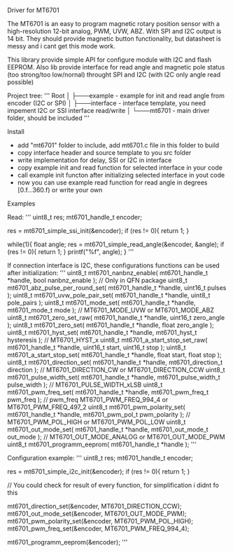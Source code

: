 Driver for MT6701

The MT6701 is an easy to program magnetic rotary position sensor with a high-resolution 12-bit analog, PWM, UVW, ABZ. With SPI and I2C output is 14 bit. They should provide magnetic button functionality, but datasheet is messy and i cant get this mode work.

This library provide simple API for configure module with I2C and flash EEPROM. Also lib provide interface for read angle and magnetic pole status (too strong/too low/nornal) throught SPI and I2C (with I2C only angle read possible)

Project tree:
'''
Root
│
├───example - example for init and read angle from encoder (I2C or SPI)
│
├───interface - interface template, you need impement I2C or SSI interface read/write
│
└───mt6701 - main driver folder, should be included
'''

Install

- add "mt6701" folder to include, add mt6701.c file in this folder to build
- copy interface header and source template to you src folder
- write implementation for delay, SSI or I2C in interface
- copy example init and read function for selected interface in your code
- call example init functon after initializing selected interface in yout code
- now you can use example read function for read angle in degrees [0.f...360.f) or write your own

Examples

Read:
'''
uint8_t res;
mt6701_handle_t encoder;

res = mt6701_simple_ssi_init(&encoder);
if (res != 0){
    return 1;
}

while(1){
    float angle;
    res = mt6701_simple_read_angle(&encoder, &angle);
    if (res != 0){
        return 1;
    }
    printf("%f", angle);
}
'''

If connection interface is I2C, these configurations functions can be used after initialization:
'''
uint8_t mt6701_nanbnz_enable( mt6701_handle_t *handle, bool nanbnz_enable ); // Only in QFN package
uint8_t mt6701_abz_pulse_per_round_set( mt6701_handle_t *handle, uint16_t pulses );
uint8_t mt6701_uvw_pole_pair_set( mt6701_handle_t *handle, uint8_t pole_pairs );
uint8_t mt6701_mode_set( mt6701_handle_t *handle, mt6701_mode_t mode ); // MT6701_MODE_UVW or MT6701_MODE_ABZ
uint8_t mt6701_zero_set_raw( mt6701_handle_t *handle, uint16_t zero_angle );
uint8_t mt6701_zero_set( mt6701_handle_t *handle, float zero_angle );
uint8_t mt6701_hyst_set( mt6701_handle_t *handle, mt6701_hyst_t hysteresis ); // MT6701_HYST_x
uint8_t mt6701_a_start_stop_set_raw( mt6701_handle_t *handle, uint16_t start, uint16_t stop );
uint8_t mt6701_a_start_stop_set( mt6701_handle_t *handle, float start, float stop );
uint8_t mt6701_direction_set( mt6701_handle_t *handle, mt6701_direction_t direction ); // MT6701_DIRECTION_CW or MT6701_DIRECTION_CCW
uint8_t mt6701_pulse_width_set( mt6701_handle_t *handle, mt6701_pulse_width_t pulse_width ); // MT6701_PULSE_WIDTH_xLSB
uint8_t mt6701_pwm_freq_set( mt6701_handle_t *handle, mt6701_pwm_freq_t pwm_freq ); // pwm_freq MT6701_PWM_FREQ_994_4 or MT6701_PWM_FREQ_497_2
uint8_t mt6701_pwm_polarity_set( mt6701_handle_t *handle, mt6701_pwm_pol_t pwm_polarity ); // MT6701_PWM_POL_HIGH or MT6701_PWM_POL_LOW
uint8_t mt6701_out_mode_set( mt6701_handle_t *handle, mt6701_out_mode_t out_mode ); // MT6701_OUT_MODE_ANALOG or MT6701_OUT_MODE_PWM
uint8_t mt6701_programm_eeprom( mt6701_handle_t *handle );
'''

Configuration example:
'''
uint8_t res;
mt6701_handle_t encoder;

res = mt6701_simple_i2c_init(&encoder);
if (res != 0){
    return 1;
}

// You could check for result of every function, for simplification i didnt fo this

mt6701_direction_set(&encoder, MT6701_DIRECTION_CCW);
mt6701_out_mode_set(&encoder, MT6701_OUT_MODE_PWM);
mt6701_pwm_polarity_set(&encoder, MT6701_PWM_POL_HIGH);
mt6701_pwm_freq_set(&encoder, MT6701_PWM_FREQ_994_4);

mt6701_programm_eeprom(&encoder);
'''
